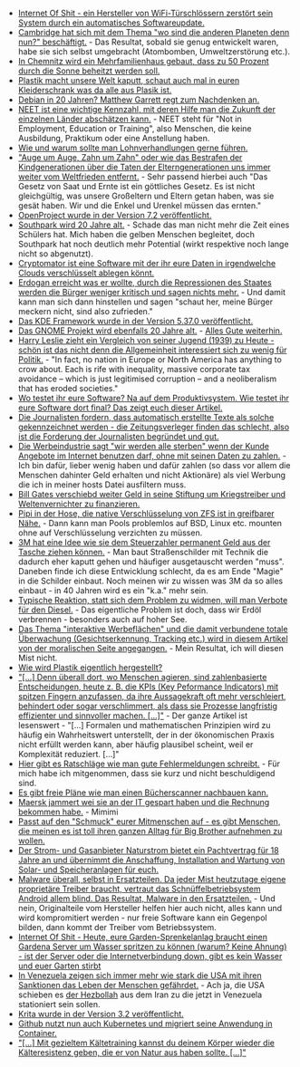 * [Internet Of Shit - ein Hersteller von WiFi-Türschlössern zerstört sein System durch ein automatisches Softwareupdate.](https://www.heise.de/newsticker/meldung/Fehlerhaftes-Firmware-Update-legt-smarte-Tuerschloesser-lahm-3798706.html)
* [Cambridge hat sich mit dem Thema "wo sind die anderen Planeten denn nun?" beschäftigt.](https://blog.fefe.de/?ts=a76e12f7) - Das Resultat, sobald sie genug entwickelt waren, habe sie sich selbst umgebracht (Atombomben, Umweltzerstörung etc.).
* [In Chemnitz wird ein Mehrfamilienhaus gebaut, dass zu 50 Prozent durch die Sonne beheitzt werden soll.](http://www.sonnenseite.com/de/wirtschaft/neues-mehrfamilien-sonnenhaus-projekt-in-chemnitz.html)
* [Plastik macht unsere Welt kaputt, schaut auch mal in euren Kleiderschrank was da alle aus Plasik ist.](http://www.sonnenseite.com/de/umwelt/synthetik-kleidung-bedroht-die-weltmeere.html)
* [Debian in 20 Jahren? Matthew Garrett regt zum Nachdenken an.](https://www.pro-linux.de/news/1/25040/matthew-garrett-%C3%BCber-debians-zukunft.html)
* [NEET ist eine wichtige Kennzahl, mit deren Hilfe man die Zukunft der einzelnen Länder abschätzen kann.](https://www.heise.de/tp/features/Eurostat-Die-abgehaengte-Jugend-in-EU-Staaten-3798969.html) - NEET steht für "Not in Employment, Education or Training", also Menschen, die keine Ausbildung, Praktikum oder eine Anstellung haben.
* [Wie und warum sollte man Lohnverhandlungen gerne führen.](https://opensource.com/article/17/8/how-negotiate-your-salary)
* ["Auge um Auge, Zahn um Zahn" oder wie das Bestrafen der Kindgenerationen über die Taten der Elterngenerationen uns immer weiter vom Weltfrieden entfernt.](http://npr.news.eulu.info/2017/08/14/die-ewigen-raecher-und-vergelter/?pk_campaign=feed&pk_kwd=die-ewigen-raecher-und-vergelter) - Sehr passend hierbei auch "Das Gesetz von Saat und Ernte ist ein göttliches Gesetz. Es ist nicht gleichgültig, was unsere Großeltern und Eltern getan haben, was sie gesät haben. Wir und die Enkel und Urenkel müssen das ernten."
* [OpenProject wurde in der Version 7.2 veröffentlicht.](https://www.pro-linux.de/news/1/25042/openproject-72-freigegeben.html)
* [Southpark wird 20 Jahre alt.](https://www.golem.de/news/south-park-20-jahre-vulgaere-gelungene-gesellschaftskritik-1708-129464.html) - Schade das man nicht mehr die Zeit eines Schülers hat. Mich haben die gelben Menschen begleitet, doch Southpark hat noch deutlich mehr Potential (wirkt respektive noch lange nicht so abgenutzt).
* [Cryptomator ist eine Software mit der ihr eure Daten in irgendwelche Clouds verschlüsselt ablegen könnt.](https://cryptomator.org/)
* [Erdogan erreicht was er wollte, durch die Repressionen des Staates werden die Bürger weniger kritisch und sagen nichts mehr.](https://www.heise.de/newsticker/meldung/Tuerkei-Kraeftige-Selbstzensur-nach-gescheitertem-Coup-3801643.html) - Und damit kann man sich dann hinstellen und sagen "schaut her, meine Bürger meckern nicht, sind also zufrieden."
* [Das KDE Framework wurde in der Version 5.37.0 veröffentlicht.](https://www.pro-linux.de/news/1/25045/kde-frameworks-5370-freigegeben.html)
* [Das GNOME Projekt wird ebenfalls 20 Jahre alt.](https://www.gnome.org/news/2017/08/twenty-years-strong/) - [Alles Gute weiterhin.](http://www.happybirthdaygnome.org/)
* [Harry Leslie zieht ein Vergleich von seiner Jugend (1939) zu Heute - schön ist das nicht denn die Allgemeinheit interessiert sich zu wenig für Politik.](https://www.theguardian.com/commentisfree/2017/aug/14/1939-second-world-war-fascist-thundering-approach-hitler) - "In fact, no nation in Europe or North America has anything to crow about. Each is rife with inequality, massive corporate tax avoidance – which is just legitimised corruption – and a neoliberalism that has eroded societies."
* [Wo testet ihr eure Software? Na auf dem Produktivsystem. Wie testet ihr eure Software dort final? Das zeigt euch dieser Artikel.](https://opensource.com/article/17/8/testing-production)
* [Die Journalisten fordern, dass automatisch erstellte Texte als solche gekennzeichnet werden - die Zeitungsverleger finden das schlecht, also ist die Forderung der Journalisten begründet und gut.](https://www.heise.de/newsticker/meldung/Nachrichten-von-Algorithmen-Journalisten-fordern-Kennzeichnung-3802269.html)
* [Die Werbeindustrie sagt "wir werden alle sterben" wenn der Kunde Angebote im Internet benutzen darf, ohne mit seinen Daten zu zahlen.](https://www.heise.de/newsticker/meldung/Online-Werbung-AB-greift-E-Privacy-Plaene-der-EU-an-3802343.html) - Ich bin dafür, lieber wenig haben und dafür zahlen (so dass vor allem die Menschen dahinter Geld erhalten und nicht Aktionäre) als viel Werbung die ich in meiner hosts Datei ausfiltern muss.
* [Bill Gates verschiebd weiter Geld in seine Stiftung um Kriegstreiber und Weltenvernichter zu finanzieren.](https://www.heise.de/newsticker/meldung/Bill-Gates-gibt-64-Millionen-Microsoft-Aktien-ab-3802577.html)
* [Pipi in der Hose, die native Verschlüsselung von ZFS ist in greifbarer Nähe.](https://www.pro-linux.de/news/1/25049/zfs-f%C3%BCr-linux-erh%C3%A4lt-verschl%C3%BCsselungsoption.html) - Dann kann man Pools problemlos auf BSD, Linux etc. mounten ohne auf Verschlüsselung verzichten zu müssen.
* [3M hat eine Idee wie sie dem Steuerzahler permanent Geld aus der Tasche ziehen können.](https://www.golem.de/news/3m-verkehrsschilder-informieren-autonom-fahrende-autos-1708-129491.html) - Man baut Straßenschilder mit Technik die dadurch eher kaputt gehen und häufiger ausgetauscht werden "muss". Daneben finde ich diese Entwicklung schlecht, da es am Ende "Magie" in die Schilder einbaut. Noch meinen wir zu wissen was 3M da so alles einbaut - in 40 Jahren wird es ein "k.a." mehr sein.
* [Typische Reaktion, statt sich dem Problem zu widmen, will man Verbote für den Diesel.](https://www.heise.de/tp/features/Dieselgate-oder-wie-man-sich-selbst-beluegt-3801714.html) - Das eigentliche Problem ist doch, dass wir Erdöl verbrennen - besonders auch auf hoher See.
* [Das Thema "interaktive Werbeflächen" und die damit verbundene totale Überwachung (Gesichtserkennung, Tracking etc.) wird in diesem Artikel von der moralischen Seite angegangen.](https://www.heise.de/tp/features/Neue-Spione-in-den-Strassen-auf-den-Plaetzen-und-in-den-Laeden-3797118.html) - Mein Resultat, ich will diesen Mist nicht.
* [Wie wird Plastik eigentlich hergestellt?](https://www.careelite.de/was-ist-plastik)
* ["[...] Denn überall dort, wo Menschen agieren, sind zahlenbasierte Entscheidungen, heute z. B. die KPIs (Key Peformance Indicators) mit spitzen Fingern anzufassen, da ihre Aussagekraft oft mehr verschleiert, behindert oder sogar verschlimmert, als dass sie Prozesse langfristig effizienter und sinnvoller machen. [...]"](https://www.heise.de/tp/features/Alles-ist-eingepreist-3798692.html) - Der ganze Artikel ist lesenswert - "[...] Formalen und mathematischen Prinzipien wird zu häufig ein Wahrheitswert unterstellt, der in der ökonomischen Praxis nicht erfüllt werden kann, aber häufig plausibel scheint, weil er Komplexität reduziert. [...]"
* [Hier gibt es Ratschläge wie man gute Fehlermeldungen schreibt.](https://opensource.com/article/17/8/write-effective-error-messages) - Für mich habe ich mitgenommen, dass sie kurz und nicht beschuldigend sind.
* [Es gibt freie Pläne wie man einen Bücherscanner nachbauen kann.](https://www.heise.de/make/meldung/Automatischer-Buchscanner-3D-Konstruktionsdaten-zum-Gratis-Download-3802644.html)
* [Maersk jammert wei sie an der IT gespart haben und die Rechnung bekommen habe.](https://www.heise.de/newsticker/meldung/NotPetya-Maersk-erwartet-bis-zu-300-Millionen-Dollar-Verlust-3804688.html) - Mimimi
* [Passt auf den "Schmuck" eurer Mitmenschen auf - es gibt Menschen, die meinen es ist toll ihren ganzen Alltag für Big Brother aufnehmen zu wollen.](https://www.golem.de/news/frontrow-halskette-als-kamera-zum-dauerfilmen-1708-129530.html)
* [Der Strom- und Gasanbieter Naturstrom bietet ein Pachtvertrag für 18 Jahre an und übernimmt die Anschaffung, Installation and Wartung von Solar- und Speicheranlagen für euch.](http://www.sonnenseite.com/de/energie/energiewende-fuer-zuhause.html)
* [Malware überall, selbst in Ersatzteilen. Da jeder Mist heutzutage eigene proprietäre Treiber braucht, vertraut das Schnüffelbetriebsystem Android allem blind. Das Resultat, Malware in den Ersatzteilen.](https://www.heise.de/security/meldung/Handy-Ersatzteile-koennen-Malware-einschleusen-3804758.html) - Und nein, Originalteile vom Hersteller helfen hier auch nicht, alles kann und wird kompromitiert werden - nur freie Software kann ein Gegenpol bilden, dann kommt der Treiber vom Betriebssystem.
* [Internet Of Shit - Heute, eure Garden-Sprenkelanlag braucht einen Gardena Server um Wasser spritzen zu können (warum? Keine Ahnung) - ist der Server oder die Internetverbindung down, gibt es kein Wasser und euer Garten stirbt](https://www.golem.de/news/gardena-smart-garden-serverabsturz-macht-den-garten-dumm-1708-129495.html)
* [In Venezuela zeigen sich immer mehr wie stark die USA mit ihren Sanktionen das Leben der Menschen gefährdet.](http://www.reuters.com/article/us-venezuela-animals-idUSKCN1AW2NN) - Ach ja, die USA schieben es [der Hezbollah](https://blog.fefe.de/?ts=a76bae81) aus dem Iran zu die jetzt in Venezuela stationiert sein sollen.
* [Krita wurde in der Version 3.2 veröffentlicht.](https://www.pro-linux.de/news/1/25057/krita-32-erschienen.html)
* [Github nutzt nun auch Kubernetes und migriert seine Anwendung in Container.](https://githubengineering.com/kubernetes-at-github/)
* ["[...] Mit gezieltem Kältetraining kannst du deinem Körper wieder die Kälteresistenz geben, die er von Natur aus haben sollte. [...]"](https://www.careelite.de/kalt-duschen-kaeltetraining)
